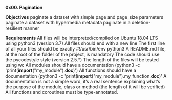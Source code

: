 **0x00. Pagination**

**Objectives**
paginate a dataset with simple page and page_size parameters
paginate a dataset with hypermedia metadata
paginate in a deletion-resilient manner

**Requirements**
All files will be interpreted/compiled on Ubuntu 18.04 LTS using python3 (version 3.7)
All files should end with a new line
The first line of all your files should be exactly #!/usr/bin/env python3
A README.md file, at the root of the folder of the project, is mandatory
The code should use the pycodestyle style (version 2.5.*)
The length of the files will be tested using wc
All modules should have a documentation (python3 -c 'print(__import__("my_module").__doc__)')
All functions should have a documentation (python3 -c 'print(__import__("my_module").my_function.__doc__)'
A documentation is not a simple word, it’s a real sentence explaining what’s the purpose of the module, class or method (the length of it will be verified)
All functions and coroutines must be type-annotated.